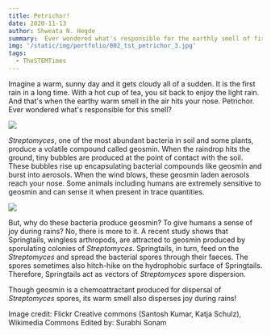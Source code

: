 ```yaml
---
title: Petrichor!
date: 2020-11-13
author: Shweata N. Hegde
summary:  Ever wondered what's responsible for the earthly smell of first rain?!
img: '/static/img/portfolio/002_tst_petrichor_3.jpg'
tags:
  - TheSTEMTimes
---
```

Imagine a warm, sunny day and it gets cloudy all of a sudden. It is the first rain in a long time. With a hot cup of tea, you sit back to enjoy the light rain. And that's when the earthy warm smell in the air hits your nose. Petrichor. Ever wondered what's responsible for this smell?

<img src = '/static/img/portfolio/002_tst_petrichor_2.jpg'>

_Streptomyces_, one of the most abundant bacteria in soil and some plants, produce a volatile compound called geosmin. When the raindrop hits the ground, tiny bubbles are produced at the point of contact with the soil. These bubbles rise up encapsulating bacterial compounds like geosmin and burst into aerosols. When the wind blows, these geosmin laden aerosols reach your nose. Some animals including humans are extremely sensitive to geosmin and can sense it when present in trace quantities.

<img src = '/static/img/portfolio/002_tst_petrichor_1.jpg'>

But, why do these bacteria produce geosmin? To give humans a sense of joy during rains? No, there is more to it. A recent study shows that Springtails, wingless arthropods, are attracted to geosmin produced by sporulating colonies of _Streptomyces_. Springtails, in turn, feed on the _Streptomyces_ and spread the bacterial spores through their faeces. The spores sometimes also hitch-hike on the hydrophobic surface of Springtails. Therefore, Springtails act as vectors of _Streptomyces_ spore dispersion.

Though geosmin is a chemoattractant produced for dispersal of _Streptomyces_ spores, its warm smell also disperses joy during rains!

Image credit: Flickr Creative commons (Santosh Kumar, Katja Schulz), Wikimedia Commons
Edited by: Surabhi Sonam